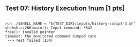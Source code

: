 ## Test 07: History Execution !num [1 pts]

```

run ./$SHELL_NAME < "${TEST_DIR}/inputs/history-script-3.sh"
shshsh.c:260:main(): Input command: !542
free(): invalid pointer
timeout: the monitored command dumped core
 --> Test failed (134)
```

